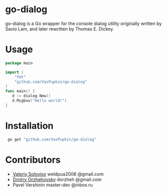go-dialog
=========

go-dialog is a Go wrapper for the console dialog utility originally written by Savio Lam, and later rewritten by Thomas E. Dickey.

Usage
=========
```go
package main

import (
	"fmt"
	"github.com/VasPupkin/go-dialog"	
)
func main() {
   d := dialog.New()
   d.Msgbox("Hello world!")
}
```

Installation
=========
```bash
 go get "github.com/VasPupkin/go-dialog"
```

Contributors
=========
* [Valeriy Soloviov](http://github.com/weldpua2008/) weldpua2008 @gmail.com
* [Dmitry Orzhehovsky](http://github.com/dorzheh/) dorzheh @gmail.com
* Pavel Vershinin master-dev @inbox.ru
